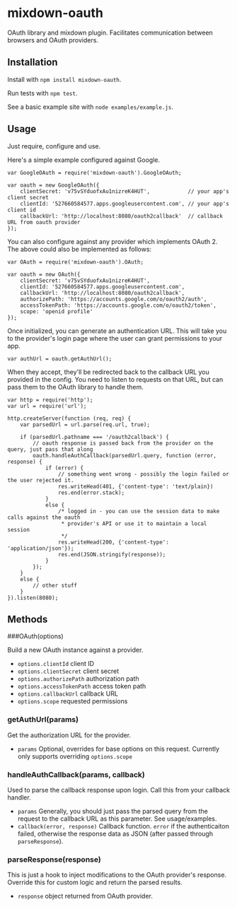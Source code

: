 # mixdown-oauth
OAuth library and mixdown plugin. Facilitates communication between browsers and OAuth providers.

## Installation
Install with `npm install mixdown-oauth`.

Run tests with `npm test`.

See a basic example site with `node examples/example.js`.

## Usage
Just require, configure and use.

Here's a simple example configured against Google.

```
var GoogleOAuth = require('mixdown-oauth').GoogleOAuth;

var oauth = new GoogleOAuth({
    clientSecret: 'v75vSYduofxAu1nizreK4HUT',            // your app's client secret
    clientId: '527660584577.apps.googleusercontent.com', // your app's client id
    callbackUrl: 'http://localhost:8080/oauth2callback'  // callback URL from oauth provider
});
```

You can also configure against any provider which implements OAuth 2. The above could also be implemented as follows:

```
var OAuth = require('mixdown-oauth').OAuth;

var oauth = new OAuth({
    clientSecret: 'v75vSYduofxAu1nizreK4HUT',
    clientId: '527660584577.apps.googleusercontent.com',
    callbackUrl: 'http://localhost:8080/oauth2callback',
    authorizePath: 'https://accounts.google.com/o/oauth2/auth',
    accessTokenPath: 'https://accounts.google.com/o/oauth2/token',
    scope: 'openid profile'
});
```

Once initialized, you can generate an authentication URL. This will take you to the provider's login page where the user can grant permissions to your app.

```
var authUrl = oauth.getAuthUrl();
```

When they accept, they'll be redirected back to the callback URL you provided in the config. You need to listen to requests on that URL, but can pass them to the OAuth library to handle them.

```
var http = require('http');
var url = require('url');

http.createServer(function (req, req) {
    var parsedUrl = url.parse(req.url, true);

    if (parsedUrl.pathname === '/oauth2callback') {
        // oauth response is passed back from the provider on the query, just pass that along
        oauth.handleAuthCallback(parsedUrl.query, function (error, response) {
            if (error) {
                // something went wrong - possibly the login failed or the user rejected it.
                res.writeHead(401, {'content-type': 'text/plain})
                res.end(error.stack);
            }
            else {
                /* logged in - you can use the session data to make calls against the oauth
                 * provider's API or use it to maintain a local session
                 */
                res.writeHead(200, {'content-type': 'application/json'});
                res.end(JSON.stringify(response));
            }
        });
    }
    else {
        // other stuff
    }
}).listen(8080);
```

## Methods
###OAuth(options)

Build a new OAuth instance against a provider.

- `options.clientId` client ID
- `options.clientSecret` client secret
- `options.authorizePath` authorization path
- `options.accessTokenPath` access token path
- `options.callbackUrl` callback URL
- `options.scope` requested permissions

### getAuthUrl(params)

Get the authorization URL for the provider.

- `params` Optional, overrides for base options on this request. Currently only supports overriding `options.scope`

### handleAuthCallback(params, callback)

Used to parse the callback response upon login. Call this from your callback handler.

- `params` Generally, you should just pass the parsed query from the request to the callback URL as this parameter. See usage/examples.
- `callback(error, response)` Callback function. `error` if the authenticaiton failed, otherwise the response data as JSON (after passed through `parseResponse`).

### parseResponse(response)

This is just a hook to inject modifications to the OAuth provider's response. Override this for custom logic and return the parsed results.

- `response` object returned from OAuth provider.